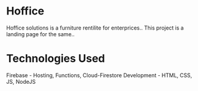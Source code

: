 # Hoffice
Hoffice solutions is a furniture rentilite for enterprices.. This project is a landing page for the same..

# Technologies Used

Firebase - Hosting, Functions, Cloud-Firestore
Development - HTML, CSS, JS, NodeJS
